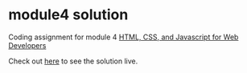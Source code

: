 # module4 solution
Coding assignment for module 4 [HTML, CSS, and Javascript for Web Developers](https://www.coursera.org/learn/html-css-javascript-for-web-developers)

Check out [here](https://andimultazam.github.io/module4-solution/) to see the solution live.